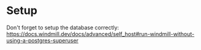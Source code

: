 # Setup

Don't forget to setup the database correctly: https://docs.windmill.dev/docs/advanced/self_host#run-windmill-without-using-a-postgres-superuser
